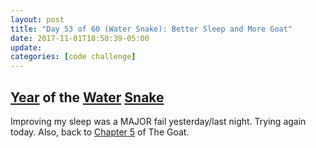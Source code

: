 ```yaml
---
layout: post
title: "Day 53 of 60 (Water Snake): Better Sleep and More Goat"
date: 2017-11-01T18:50:39-05:00
update: 
categories: [code challenge]
---
```

## [Year](https://en.wikipedia.org/wiki/Chinese_zodiac#Years) of the [Water](https://en.wikipedia.org/wiki/Water_(Wu_Xing)) [Snake](https://en.wikipedia.org/wiki/Snake_(zodiac))

Improving my sleep was a MAJOR fail yesterday/last night. Trying again today. Also, back to [Chapter 5](http://www.obeythetestinggoat.com/book/chapter_post_and_database.html) of The Goat. 

